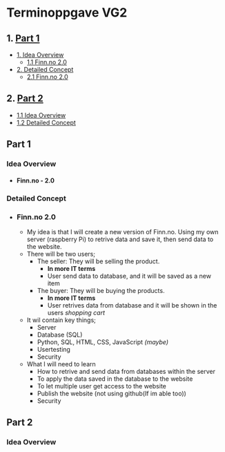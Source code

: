 # Terminoppgave VG2

## 1. [Part 1](#part-1)
   -  [1. Idea Overview](#idea-overview)
      - [1.1 Finn.no 2.0](#finnno---20)
   -  [2. Detailed Concept](#detailed-concept)
      - [2.1 Finn.no 2.0](#finnno-20)

## 2. [Part 2](#part-2)
   - [1.1 Idea Overview](#idea-overview)
   - [1.2 Detailed Concept](#detailed-concept)

## Part 1
### Idea Overview
- #### Finn.no - 2.0

### Detailed Concept
- ### Finn.no 2.0
   - My idea is that I will create a new version of Finn.no. Using my own server (raspberry Pi) to retrive data and save it, then send data to the website.
   - There will be two users;
      - The seller: They will be selling the product.
         - **In more IT terms**
         - User send data to database, and it will be saved as a new item
      - The buyer: They will be buying the products.
         - **In more IT terms**
         - User retrives data from database and it will be shown in the users *shopping cart*
   - It wil contain key things;
      - Server
      - Database (SQL)
      - Python, SQL, HTML, CSS, JavaScript *(maybe)*
      - Usertesting
      - Security
   - What I will need to learn
      - How to retrive and send data from databases within the server
      - To apply the data saved in the database to the website
      - To let multiple user get access to the website
      - Publish the website (not using github(If im able too))
      - Security


## Part 2

### Idea Overview



